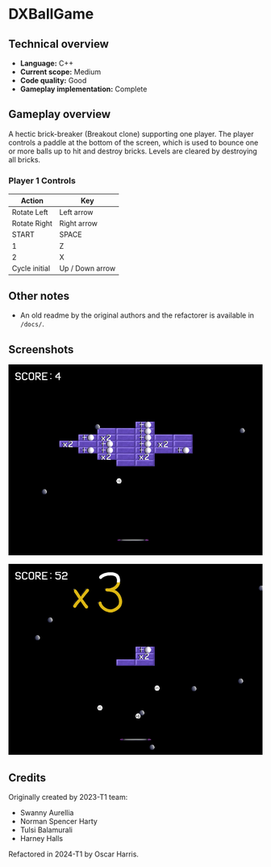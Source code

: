 # DXBallGame

## Technical overview

- **Language:** C++
- **Current scope:** Medium
- **Code quality:** Good
- **Gameplay implementation:** Complete

## Gameplay overview

A hectic brick-breaker (Breakout clone) supporting one player. The player controls a paddle at the bottom of the screen, which is used to bounce one or more balls up to hit and destroy bricks. Levels are cleared by destroying all bricks.

### Player 1 Controls

| Action        | Key             |
|---------------|-----------------|
| Rotate Left   | Left arrow      |
| Rotate Right  | Right arrow     |
| START         | SPACE           |
| 1             | Z               |
| 2             | X               |
| Cycle initial | Up / Down arrow |

## Other notes

- An old readme by the original authors and the refactorer is available in `/docs/`.

## Screenshots

![](/docs/screenshot-01.png)

![](/docs/screenshot-02.png)

## Credits

Originally created by 2023-T1 team:

- Swanny Aurellia
- Norman Spencer Harty
- Tulsi Balamurali
- Harney Halls

Refactored in 2024-T1 by Oscar Harris.
